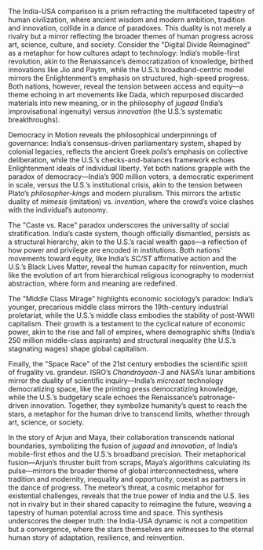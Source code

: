 The India-USA comparison is a prism refracting the multifaceted tapestry of human civilization, where ancient wisdom and modern ambition, tradition and innovation, collide in a dance of paradoxes. This duality is not merely a rivalry but a mirror reflecting the broader themes of human progress across art, science, culture, and society. Consider the "Digital Divide Reimagined" as a metaphor for how cultures adapt to technology: India’s mobile-first revolution, akin to the Renaissance’s democratization of knowledge, birthed innovations like Jio and Paytm, while the U.S.’s broadband-centric model mirrors the Enlightenment’s emphasis on structured, high-speed progress. Both nations, however, reveal the tension between access and equity—a theme echoing in art movements like Dada, which repurposed discarded materials into new meaning, or in the philosophy of *jugaad* (India’s improvisational ingenuity) versus *innovation* (the U.S.’s systematic breakthroughs).  

Democracy in Motion reveals the philosophical underpinnings of governance: India’s consensus-driven parliamentary system, shaped by colonial legacies, reflects the ancient Greek *polis*’s emphasis on collective deliberation, while the U.S.’s checks-and-balances framework echoes Enlightenment ideals of individual liberty. Yet both nations grapple with the paradox of democracy—India’s 900 million voters, a democratic experiment in scale, versus the U.S.’s institutional crisis, akin to the tension between Plato’s *philosopher-kings* and modern pluralism. This mirrors the artistic duality of *mimesis* (imitation) vs. *invention*, where the crowd’s voice clashes with the individual’s autonomy.  

The "Caste vs. Race" paradox underscores the universality of social stratification. India’s caste system, though officially dismantled, persists as a structural hierarchy, akin to the U.S.’s racial wealth gaps—a reflection of how power and privilege are encoded in institutions. Both nations’ movements toward equity, like India’s *SC/ST* affirmative action and the U.S.’s Black Lives Matter, reveal the human capacity for reinvention, much like the evolution of art from hierarchical religious iconography to modernist abstraction, where form and meaning are redefined.  

The "Middle Class Mirage" highlights economic sociology’s paradox: India’s younger, precarious middle class mirrors the 19th-century industrial proletariat, while the U.S.’s middle class embodies the stability of post-WWII capitalism. Their growth is a testament to the cyclical nature of economic power, akin to the rise and fall of empires, where demographic shifts (India’s 250 million middle-class aspirants) and structural inequality (the U.S.’s stagnating wages) shape global capitalism.  

Finally, the "Space Race" of the 21st century embodies the scientific spirit of frugality vs. grandeur. ISRO’s *Chandrayaan-3* and NASA’s lunar ambitions mirror the duality of scientific inquiry—India’s *microsat* technology democratizing space, like the printing press democratizing knowledge, while the U.S.’s budgetary scale echoes the Renaissance’s patronage-driven innovation. Together, they symbolize humanity’s quest to reach the stars, a metaphor for the human drive to transcend limits, whether through art, science, or society.  

In the story of Arjun and Maya, their collaboration transcends national boundaries, symbolizing the fusion of *jugaad* and *innovation*, of India’s mobile-first ethos and the U.S.’s broadband precision. Their metaphorical fusion—Arjun’s thruster built from scraps, Maya’s algorithms calculating its pulse—mirrors the broader theme of global interconnectedness, where tradition and modernity, inequality and opportunity, coexist as partners in the dance of progress. The meteor’s threat, a cosmic metaphor for existential challenges, reveals that the true power of India and the U.S. lies not in rivalry but in their shared capacity to reimagine the future, weaving a tapestry of human potential across time and space. This synthesis underscores the deeper truth: the India-USA dynamic is not a competition but a convergence, where the stars themselves are witnesses to the eternal human story of adaptation, resilience, and reinvention.